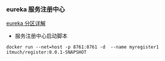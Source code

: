 ### eureka 服务注册中心

[eureka 分区详解](https://segmentfault.com/a/1190000014107639)

* 服务注册中心启动脚本
```text
docker run --net=host -p 8761:8761 -d  --name myregister1 itmuch/register:0.0.1-SNAPSHOT
```
